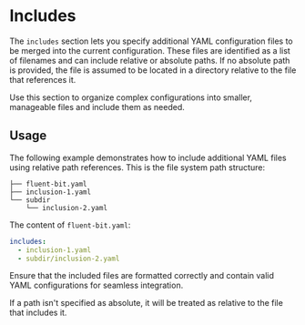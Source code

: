 # Includes

The `includes` section lets you specify additional YAML configuration files to be merged into the current configuration. These files are identified as a list of filenames and can include relative or absolute paths. If no absolute path is provided, the file is assumed to be located in a directory relative to the file that references it.

Use this section to organize complex configurations into smaller, manageable files and include them as needed.

## Usage

The following example demonstrates how to include additional YAML files using relative path references. This is the file system path structure:

```text
├── fluent-bit.yaml
├── inclusion-1.yaml
└── subdir
    └── inclusion-2.yaml
```

The content of `fluent-bit.yaml`:

```yaml
includes:
  - inclusion-1.yaml
  - subdir/inclusion-2.yaml
```

Ensure that the included files are formatted correctly and contain valid YAML configurations for seamless integration.

If a path isn't specified as absolute, it will be treated as relative to the file that includes it.
